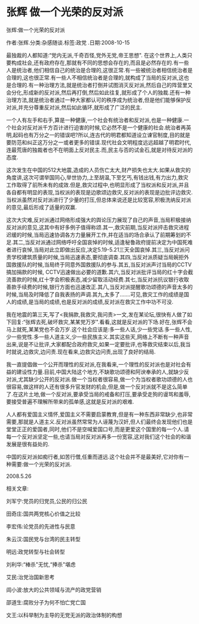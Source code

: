 # 张辉  做一个光荣的反对派    
    
张辉:做一个光荣的反对派    
作者:张辉.分类:杂感随谈.标签:政党 .日期:2008-10-15    
最独裁的人都知道:“党内无派,千奇百怪,党外无党,帝王思想". 在这个世界上,人类只要构成社会,还有政府存在,那就有不同的思想会存在的,而且是必然存在的.有一些人是统治者,他们相信自己的统治是合理的,这很正常.有一些被统治者相信统治者是合理的,这也很正常.有一些人不相信统治者是合理的,就构成了当局的反对派,这也是合理的.有一种治理方法,就是统治者打倒并试图消灭反对派,然后自己的阵营里又会分化,形成新的反对派,然后再打倒,然后如此往复,就形成了个人的独裁.还有一种治理方法,就是统治者通过一种大家都认可的秩序成为统治者,但是他们能够保护反对派,并充分尊重反对派,然后如此循环,就形成了广泛的民主.    
一个人有左手和右手,算是一种健康,一个社会有统治者和反对派,也是一种健康.一个社会对反对派千方百计进行迫害的时候,它必然不是一个健康的社会.统治者再英明,起码也有万分之一的错误吧?所以,连古代的明君都知道设立谏官制度,目的就是要防范和纠正这万分之一或者更多的错误.现代社会文明程度远远超越了明君时代,连最荒唐的独裁者也不在明面上反对民主.而,民主与否的试金石,就是对待反对派的态度.    
这次发生在中国的512大地震,造成的人员伤亡太大,财产损失也太大.如果从救灾的角度讲,这次可谓举国同心,举世协力,上至胡温,下至乞丐,有钱出钱,有力出力,救灾工作取得了前所未有的成效.但是,救灾过程中,也明显形成了当权派和反对派,并且各自都有明显的表现,当权派的表现是边歌颂边救灾,反对派的表现是边批评边救灾.当权派虽然对反对派进行了少量的打压,但总体来说还是比较宽容,积极洗纳反对派的意见,最后形成了适量的双赢.    
这次大灾难,反对派通过网络形成强大的舆论压力展现了自己的声音,当局积极接纳反对派的意见,这其中有好多例子值得称颂.其一,救灾前期,当反对派抨击救灾进程迟缓的时候,当局迅速协调各方力量展开工作,并在适当的场合承认了前期筹划的不足.其二,当反对派通过网络呼吁全国哀悼的时候,适逢秘鲁政府提前决定为中国死难者进行哀悼,当局对此立即做出反应,决定5.19-5.21三天全国哀悼.其三,当反对派问责学校建筑质量的时候,当局迅速表态,要彻底调查.其四,当反对派质疑当局婉拒外国救援队的时候,当局终于同意外国救援队的参与.其五,当反对派声讨当局的CCTV搞加捐款的时候, CCTV迅速做出必要的道歉.其六,当反对派批评当局的红十字会截流善款的时候,红十字会积极表态,减少留取活动经费.其七,当反对派抗议银行收取善款手续费的时候,银行方面也迅速改正.其八,当反对派提醒歌功颂德的声音太多的时候,当局及时降低了自我表扬的声调.其九,太多了.......可见,救灾工作的成绩是国人的成绩,是当局的成绩,也是反对派的成绩,反对派在救灾工作中功不可没.    
我在地震的第三天,写了<我捐款,我救灾,我问责>一文,发在某论坛,很快有人做了如下回复:“张辉去死,破坏救灾,某某党万岁".看看,这就是反对派的下场.好在,张辉不会马上就死,某某党也不会万岁.这个社会应该是:多一些人话,少一些党话.多一些人性,少一些党性.多一些人道主义,少一些民族主义.其实这些天,网络上不断有一种声音出来,说是不让批评,大家都配合政府救灾,如果一定要批评,也等救灾结束以后,我当时就说,边救灾,边问责.现在看来,边救灾边问责,出现了良好的结局.    
我一直提倡做一个公开而理性的反对派,在我看来,一个理性的反对派也是对社会有益的建设性力量.目前,中国大陆这个地方,不缺歌功颂德和阿谀奉承的人,就缺少反对派,尤其缺少公开的反对派.做一个当权者很容易,做一个为当权者歌功颂德的人也很容易,做这样的人还有很多升官发财的机会,但是,做一个反对派就不是这么简单了.在这片土地,做一个反对派,要承受当局的戒备和打压,要承受走狗的谩骂和羞辱,要接受普遍不理解所带来的孤单感,这就是反对派的艰难.    
人人都有爱国主义情怀,爱国主义不需要启蒙教育,但是有一种东西非常缺少,也非常需要,那就是人道主义.反对派虽然常常为人诬蔑为汉奸,但人们最终会发现他们也是堂堂正正的爱国者,同时,他们不是空喊爱国口号,而是更爱这个国里的每一个人.请每一个反对派坚定一些,也请当局对反对派再多一份宽容,这对我们这个社会的和谐发展是很有益处的.    
中国的反对派如痴行者,如苦行僧,任重而道远.这个社会并不是最美好,它对你有一种需要:做一个光荣的反对派.    
2008.5.26    
    
相关文章:    
刘军宁:党员的归党员,公民的归公民    
田奇庄:国共两党核心价值之比较    
李宏伟:论党员的先进性与民意    
朱云汉:国民党与台湾的民主转型    
明远:政党转型与社会转型    
刘利华:“棒杀"无忧,“捧杀"堪虑    
艾民:治党治国新思考    
闾小波:放大的公共领域与流产的政党营销    
邵道生:腐败分子为何不怕亡党亡国    
文王:以科举制为主导的无党无派的政治体制的构想